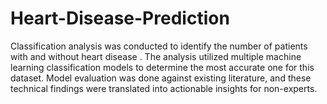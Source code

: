 # Heart-Disease-Prediction
Classification analysis was conducted to identify the number of patients with and without heart disease . The analysis utilized multiple machine learning classification models to determine the most accurate one for this dataset.
Model evaluation was done against existing literature, and these technical findings were translated into actionable insights for non-experts.
